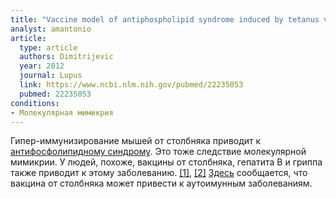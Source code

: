 ```yaml
---
title: "Vaccine model of antiphospholipid syndrome induced by tetanus vaccine"
analyst: amantonio
article:
  type: article
  authors: Dimitrijevic
  year: 2012
  journal: Lupus
  link: https://www.ncbi.nlm.nih.gov/pubmed/22235053
  pubmed: 22235053
conditions:
- Молекулярная мимикрия
---
```


Гипер-иммунизирование мышей от столбняка приводит к [антифосфолипидному синдрому](https://ru.wikipedia.org/wiki/Антифосфолипидный_синдром). Это тоже следствие молекулярной мимикрии.
У людей, похоже, вакцины от столбняка, гепатита В и гриппа также приводит к этому заболеванию. [[1]](https://www.ncbi.nlm.nih.gov/pubmed/22635209), [[2]](https://www.ncbi.nlm.nih.gov/pubmed/22617823)
[Здесь](https://www.ncbi.nlm.nih.gov/pubmed/27435706) сообщается, что вакцина от столбняка может привести к аутоимунным заболеваниям.
